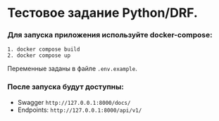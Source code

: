# Тестовое задание Руthon/DRF.


### Для запуска приложения используйте docker-compose:

    1. docker compose build
    2. docker compose up

Переменные заданы в файле `.env.example`.

### После запуска будут доступны:
- Swagger `http://127.0.0.1:8000/docs/`
- Endpoints: `http://127.0.0.1:8000/api/v1/`